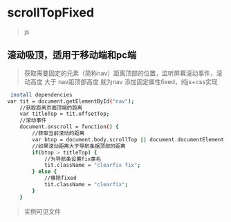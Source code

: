 # scrollTopFixed

> js

## 滚动吸顶，适用于移动端和pc端
> 获取需要固定的元素（简称nav）距离顶部的位置，监听屏幕滚动事件，滚动高度 大于 nav距顶部高度 就为nav 添加固定属性fixed，纯js+css实现

```bash
 install dependencies
var tit = document.getElementById("nav");
    //获取距离页面顶端的距离
    var titleTop = tit.offsetTop;
    //滚动事件
    document.onscroll = function() {
        //获取当前滚动的距离
        var btop = document.body.scrollTop || document.documentElement.scrollTop;
        //如果滚动距离大于导航条据顶部的距离
        if(btop > titleTop) {
            //为导航条设置fix类名
            tit.className = "clearfix fix";
        } else {
            //移除fixed
            tit.className = "clearfix";
        }
    }
```

> 实例可见文件